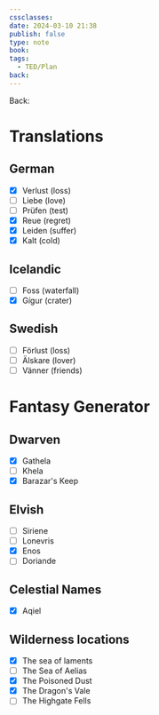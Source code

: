 ```yaml
---
cssclasses: 
date: 2024-03-10 21:38
publish: false
type: note
book: 
tags:
  - TED/Plan
back:
---
```

Back: 

# Translations
## German
- [x] Verlust (loss)
- [ ] Liebe (love)
- [ ] Prüfen (test)
- [x] Reue (regret)
- [x] Leiden (suffer)
- [x] Kalt (cold)
## Icelandic
- [ ] Foss (waterfall)
- [x] Gígur (crater)
## Swedish
- [ ] Förlust (loss)
- [ ] Älskare (lover)
- [ ] Vänner (friends)

# Fantasy Generator
## Dwarven
- [x] Gathela
- [ ] Khela
- [x] Barazar's Keep
## Elvish
- [ ] Siriene
- [ ] Lonevris
- [x] Enos
- [ ] Doriande
## Celestial Names
- [x] Aqiel
## Wilderness locations
- [x] The sea of laments
- [ ] The Sea of Aelias
- [x] The Poisoned Dust
- [x] The Dragon's Vale
- [ ] The Highgate Fells